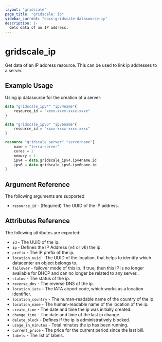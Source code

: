 ```yaml
---
layout: "gridscale"
page_title: "gridscale: ip"
sidebar_current: "docs-gridscale-datasource-ip"
description: |-
  Gets data of an IP address.
---
```


# gridscale_ip

Get data of an IP address resource. This can be used to link ip addresses to a server.

## Example Usage

Using ip datasource for the creation of a server:

```terraform
data "gridscale_ipv4" "ipv4name"{
	resource_id = "xxxx-xxxx-xxxx-xxxx"
}

data "gridscale_ipv6" "ipv6name"{
	resource_id = "xxxx-xxxx-xxxx-xxxx"
}

resource "gridscale_server" "servername"{
	name = "terra-server"
	cores = 2
	memory = 4
	ipv4 = data.gridscale_ipv4.ipv4name.id
	ipv6 = data.gridscale_ipv6.ipv6name.id
}
```
## Argument Reference

The following arguments are supported:

* `resource_id` - (Required) The UUID of the IP address.

## Attributes Reference

The following attributes are exported:

* `id` - The UUID of the ip.
* `ip` - Defines the IP Address (v4 or v6) the ip.
* `prefix` - The IP prefix of the ip.
* `location_uuid` - The UUID of the location, that helps to identify which datacenter an object belongs to.
* `failover` - failover mode of this ip. If true, then this IP is no longer available for DHCP and can no longer be related to any server..
* `status` - The status of the ip.
* `reverse_dns` - The reverse DNS of the ip.
* `location_iata` - The IATA airport code, which works as a location identifier.
* `location_country` - The human-readable name of the country of the ip.
* `location_name` - The human-readable name of the location of the ip.
* `create_time` - The date and time the ip was initially created.
* `change_time` - The date and time of the last ip change.
* `delete_block` - Defines if the ip is administratively blocked.
* `usage_in_minutes` - Total minutes the ip has been running.
* `current_price` - The price for the current period since the last bill.
* `labels` - The list of labels.
